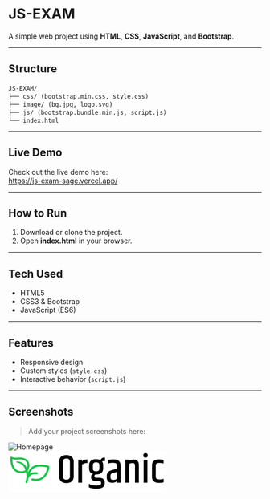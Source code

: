 # JS-EXAM

A simple web project using **HTML**, **CSS**, **JavaScript**, and **Bootstrap**.

---

##  Structure

```text
JS-EXAM/
├── css/ (bootstrap.min.css, style.css)
├── image/ (bg.jpg, logo.svg)
├── js/ (bootstrap.bundle.min.js, script.js)
└── index.html
```

---

##  Live Demo

Check out the live demo here:  
https://js-exam-sage.vercel.app/

---

##  How to Run

1. Download or clone the project.  
2. Open **index.html** in your browser.

---

##  Tech Used

- HTML5  
- CSS3 & Bootstrap  
- JavaScript (ES6)

---

##  Features

- Responsive design  
- Custom styles (`style.css`)  
- Interactive behavior (`script.js`)

---

##  Screenshots

> Add your project screenshots here:

![Homepage](image/bg.jpg)  
![Logo](image/logo.svg)